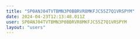 ```yaml
---
title: "SP0ANJ04TVTBMN3P0BBRVR8MKFJC55Z7Q1VRSPYM"
date: 2024-04-23T12:13:48.011Z
user: SP0ANJ04TVTBMN3P0BBRVR8MKFJC55Z7Q1VRSPYM
layout: "users"
---
```

    